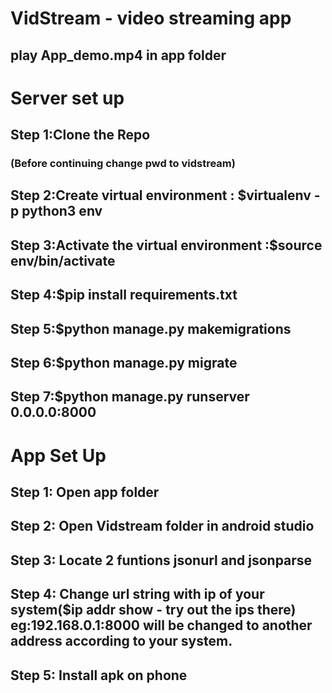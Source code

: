 # VidStream - video streaming app

## play App_demo.mp4 in app folder

# Server set up
## Step 1:Clone the Repo
### (Before continuing change pwd to vidstream)
## Step 2:Create virtual environment : $virtualenv -p python3 env
## Step 3:Activate the virtual environment :$source env/bin/activate
## Step 4:$pip install requirements.txt
## Step 5:$python manage.py makemigrations
## Step 6:$python manage.py migrate 
## Step 7:$python manage.py runserver 0.0.0.0:8000

# App Set Up
## Step 1: Open app folder 
## Step 2: Open Vidstream folder in android studio 
## Step 3: Locate 2 funtions jsonurl and jsonparse
## Step 4: Change url string with ip of your system($ip addr show - try out the ips there) eg:192.168.0.1:8000 will be changed to another address according to your system.
## Step 5: Install apk on phone
